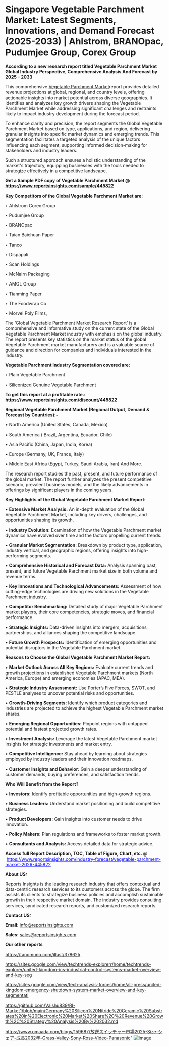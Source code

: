 # Singapore Vegetable Parchment Market: Latest Segments, Innovations, and Demand Forecast (2025-2033) | Ahlstrom, BRANOpac, Pudumjee Group, Corex Group

<strong>According to a new research report titled Vegetable Parchment Market Global Industry Perspective, Comprehensive Analysis And Forecast by 2025 – 2033</strong>

This comprehensive <a href=https://www.reportsinsights.com/sample/445822>Vegetable Parchment Market</a>report provides detailed revenue projections at global, regional, and country levels, offering actionable insights into market potential across diverse geographies. It identifies and analyzes key growth drivers shaping the Vegetable Parchment Market while addressing significant challenges and restraints likely to impact industry development during the forecast period.

To enhance clarity and precision, the report segments the Global Vegetable Parchment Market based on type, applications, and region, delivering granular insights into specific market dynamics and emerging trends. This segmentation facilitates a targeted analysis of the unique factors influencing each segment, supporting informed decision-making for stakeholders and industry leaders.

Such a structured approach ensures a holistic understanding of the market's trajectory, equipping businesses with the tools needed to strategize effectively in a competitive landscape.

<strong>Get a Sample PDF copy of Vegetable Parchment Market </strong><strong>@<a href=https://www.reportsinsights.com/sample/445822 style=color:#0000ff;> https://www.reportsinsights.com/sample/445822</a></strong></font>

<strong>Key Competitors of the Global Vegetable Parchment Market are:</strong>

‣ Ahlstrom Corex Group

‣ Pudumjee Group

‣ BRANOpac

‣ Taian Baichuan Paper

‣ Tanco

‣ Dispapali

‣ Scan Holdings

‣ McNairn Packaging

‣ AMOL Group

‣ Tianming Paper

‣ The Foodwrap Co

‣ Morvel Poly Films,

The ‘Global Vegetable Parchment Market Research Report’ is a comprehensive and informative study on the current state of the Global Vegetable Parchment Market industry with emphasis on the global industry. The report presents key statistics on the market status of the global Vegetable Parchment market manufacturers and is a valuable source of guidance and direction for companies and individuals interested in the industry.

<strong>Vegetable Parchment Industry Segmentation covered are:</strong>

‣ Plain Vegetable Parchment

‣ Siliconized Genuine Vegetable Parchment

<strong>To get this report at a profitable rate.: <a href=https://www.reportsinsights.com/discount/445822 style=color:#0000ff;>https://www.reportsinsights.com/discount/445822</a></strong></font>

<strong>Regional Vegetable Parchment Market (Regional Output, Demand &amp; Forecast by Countries):-</strong>

• North America (United States, Canada, Mexico)

• South America ( Brazil, Argentina, Ecuador, Chile)

• Asia Pacific (China, Japan, India, Korea)

• Europe (Germany, UK, France, Italy)

• Middle East Africa (Egypt, Turkey, Saudi Arabia, Iran) And More.

The research report studies the past, present, and future performance of the global market. The report further analyzes the present competitive scenario, prevalent business models, and the likely advancements in offerings by significant players in the coming years.

<strong>Key Highlights of the Global Vegetable Parchment Market Report:</strong>

• <strong>Extensive Market Analysis:</strong> An in-depth evaluation of the Global Vegetable Parchment Market, including key drivers, challenges, and opportunities shaping its growth.

• <strong>Industry Evolution:</strong> Examination of how the Vegetable Parchment market dynamics have evolved over time and the factors propelling current trends.

• <strong>Granular Market Segmentation:</strong> Breakdown by product type, application, industry vertical, and geographic regions, offering insights into high-performing segments.

• <strong>Comprehensive Historical and Forecast Data:</strong> Analysis spanning past, present, and future Vegetable Parchment market size in both volume and revenue terms.

• <strong>Key Innovations and Technological Advancements:</strong> Assessment of how cutting-edge technologies are driving new solutions in the Vegetable Parchment industry.

• <strong>Competitor Benchmarking:</strong> Detailed study of major Vegetable Parchment market players, their core competencies, strategic moves, and financial performance.

• <strong>Strategic Insights:</strong> Data-driven insights into mergers, acquisitions, partnerships, and alliances shaping the competitive landscape.

• <strong>Future Growth Prospects:</strong> Identification of emerging opportunities and potential disruptors in the Vegetable Parchment market.

<strong>Reasons to Choose the Global Vegetable Parchment Market Report:</strong>

• <strong>Market Outlook Across All Key Regions:</strong> Evaluate current trends and growth projections in established Vegetable Parchment markets (North America, Europe) and emerging economies (APAC, MEA).

• <strong>Strategic Industry Assessment:</strong> Use Porter’s Five Forces, SWOT, and PESTLE analyses to uncover potential risks and opportunities.

• <strong>Growth-Driving Segments:</strong> Identify which product categories and industries are projected to achieve the highest Vegetable Parchment market shares.

• <strong>Emerging Regional Opportunities:</strong> Pinpoint regions with untapped potential and fastest projected growth rates.

• <strong>Investment Analysis:</strong> Leverage the latest Vegetable Parchment market insights for strategic investments and market entry.

• <strong>Competitive Intelligence:</strong> Stay ahead by learning about strategies employed by industry leaders and their innovation roadmaps.

• <strong>Customer Insights and Behavior:</strong> Gain a deeper understanding of customer demands, buying preferences, and satisfaction trends.

<strong>Who Will Benefit from the Report?</strong>

• <strong>Investors:</strong> Identify profitable opportunities and high-growth regions.

• <strong>Business Leaders:</strong> Understand market positioning and build competitive strategies.

• <strong>Product Developers:</strong> Gain insights into customer needs to drive innovation.

• <strong>Policy Makers:</strong> Plan regulations and frameworks to foster market growth.

• <strong>Consultants and Analysts:</strong> Access detailed data for strategic advice.
</ul>
<strong>Access full Report Description, TOC, Table of Figure, Chart, etc. </strong>@  <a href=https://www.reportsinsights.com/industry-forecast/vegetable-parchment-market-2026-445822 style=color:#0000ff;>https://www.reportsinsights.com/industry-forecast/vegetable-parchment-market-2026-445822</a></font>

<strong><strong>About US</strong>:</strong>

Reports Insights is the leading research industry that offers contextual and data-centric research services to its customers across the globe. The firm assists its clients to strategize business policies and accomplish sustainable growth in their respective market domain. The industry provides consulting services, syndicated research reports, and customized research reports.

<strong>Contact US:</strong>

<p class=""""><b>Email:</b> <a href=mailto:info@reportsinsights.com>info@reportsinsights.com</a></p>
<p class=""""><b>Sales:</b> <a href=mailto:sales@reportsinsights.com>sales@reportsinsights.com</a></p>

<strong>Our other reports</strong>

<a href=https://tanomuno.com/illust/378625>https://tanomuno.com/illust/378625</a>

<a href=https://sites.google.com/view/techtrends-explorerr/home/techtrends-explorer/united-kingdom-ics-industrial-control-systems-market-overview-and-key-seg>https://sites.google.com/view/techtrends-explorerr/home/techtrends-explorer/united-kingdom-ics-industrial-control-systems-market-overview-and-key-seg</a>

<a href=https://sites.google.com/view/tech-analysis-forces/home/all-press/united-kingdom-emergency-shutdown-system-market-overview-and-key-segmentati>https://sites.google.com/view/tech-analysis-forces/home/all-press/united-kingdom-emergency-shutdown-system-market-overview-and-key-segmentati</a>

<a href=https://github.com/Vaishu839/RI-Market1/blob/main/Germany%20Silicon%20Nitride%20Ceramic%20Substrates%20in%20Electronic%20Market%20Share%2C%20Revenue%20Growth%2C%20Strategy%20Analysis%20By%202032.md>https://github.com/Vaishu839/RI-Market1/blob/main/Germany%20Silicon%20Nitride%20Ceramic%20Substrates%20in%20Electronic%20Market%20Share%2C%20Revenue%20Growth%2C%20Strategy%20Analysis%20By%202032.md</a>

<a href=https://www.omaada.com/blogs/159687/放送スイッチャー市場2025-Size-シェア-成長2032年-Grass-Valley-Sony-Ross-Video-Panasonic>https://www.omaada.com/blogs/159687/放送スイッチャー市場2025-Size-シェア-成長2032年-Grass-Valley-Sony-Ross-Video-Panasonic</a>"
![image](https://github.com/user-attachments/assets/27634998-a289-4124-8858-63a0e61a47fb)
